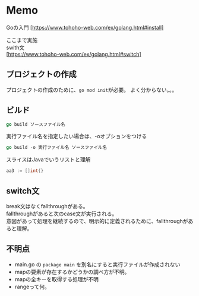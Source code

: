 # Memo

Goの入門
[https://www.tohoho-web.com/ex/golang.html#install]

ここまで実施  
swith文  
[https://www.tohoho-web.com/ex/golang.html#switch]

## プロジェクトの作成

プロジェクトの作成のために、```go mod init```が必要。
よく分からない。。。

## ビルド

```go
go build ソースファイル名
```

実行ファイル名を指定したい場合は、-oオプションをつける

```go
go build -o 実行ファイル名 ソースファイル名
```

スライスはJavaでいうリストと理解
```go
aa3 := []int{}
```

## switch文

break文はなくfallthroughがある。  
fallthroughがあると次のcase文が実行される。  
意図があって処理を継続するので、明示的に定義されるために、fallthroughがあると理解。  

##  不明点

- main.go  の ```package main``` を別名にすると実行ファイルが作成されない
- mapの要素が存在するかどうかの調べ方が不明。
- mapの全キーを取得する処理が不明
- rangeって何。
